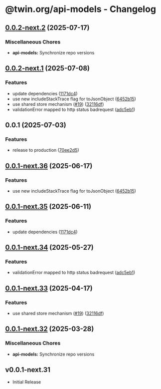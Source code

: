 # @twin.org/api-models - Changelog

## [0.0.2-next.2](https://github.com/twinfoundation/api/compare/api-models-v0.0.2-next.1...api-models-v0.0.2-next.2) (2025-07-17)


### Miscellaneous Chores

* **api-models:** Synchronize repo versions

## [0.0.2-next.1](https://github.com/twinfoundation/api/compare/api-models-v0.0.2-next.0...api-models-v0.0.2-next.1) (2025-07-08)


### Features

* update dependencies ([1171dc4](https://github.com/twinfoundation/api/commit/1171dc416a9481737f6a640e3cf30145768f37e9))
* use new includeStackTrace flag for toJsonObject ([6452b15](https://github.com/twinfoundation/api/commit/6452b153af786eee14b21152420f8a2578b70593))
* use shared store mechanism ([#19](https://github.com/twinfoundation/api/issues/19)) ([32116df](https://github.com/twinfoundation/api/commit/32116df3b4380a30137f5056f242a5c99afa2df9))
* validationError mapped to http status badrequest ([adc5eb1](https://github.com/twinfoundation/api/commit/adc5eb11d987abb0ab9f7e0dc8e1fdae207e436e))

## 0.0.1 (2025-07-03)


### Features

* release to production ([70ee2d5](https://github.com/twinfoundation/api/commit/70ee2d56a1dc9537d7c9c154d4cb78a235678a3a))

## [0.0.1-next.36](https://github.com/twinfoundation/api/compare/api-models-v0.0.1-next.35...api-models-v0.0.1-next.36) (2025-06-17)


### Features

* use new includeStackTrace flag for toJsonObject ([6452b15](https://github.com/twinfoundation/api/commit/6452b153af786eee14b21152420f8a2578b70593))

## [0.0.1-next.35](https://github.com/twinfoundation/api/compare/api-models-v0.0.1-next.34...api-models-v0.0.1-next.35) (2025-06-11)


### Features

* update dependencies ([1171dc4](https://github.com/twinfoundation/api/commit/1171dc416a9481737f6a640e3cf30145768f37e9))

## [0.0.1-next.34](https://github.com/twinfoundation/api/compare/api-models-v0.0.1-next.33...api-models-v0.0.1-next.34) (2025-05-27)


### Features

* validationError mapped to http status badrequest ([adc5eb1](https://github.com/twinfoundation/api/commit/adc5eb11d987abb0ab9f7e0dc8e1fdae207e436e))

## [0.0.1-next.33](https://github.com/twinfoundation/api/compare/api-models-v0.0.1-next.32...api-models-v0.0.1-next.33) (2025-04-17)


### Features

* use shared store mechanism ([#19](https://github.com/twinfoundation/api/issues/19)) ([32116df](https://github.com/twinfoundation/api/commit/32116df3b4380a30137f5056f242a5c99afa2df9))

## [0.0.1-next.32](https://github.com/twinfoundation/api/compare/api-models-v0.0.1-next.31...api-models-v0.0.1-next.32) (2025-03-28)


### Miscellaneous Chores

* **api-models:** Synchronize repo versions

## v0.0.1-next.31

- Initial Release
